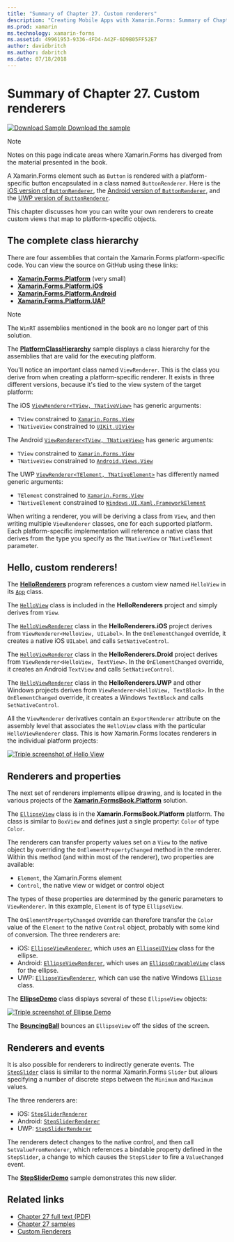 ```yaml
---
title: "Summary of Chapter 27. Custom renderers"
description: "Creating Mobile Apps with Xamarin.Forms: Summary of Chapter 27. Custom renderers"
ms.prod: xamarin
ms.technology: xamarin-forms
ms.assetid: 49961953-9336-4FD4-A42F-6D9B05FF52E7
author: davidbritch
ms.author: dabritch
ms.date: 07/18/2018
---
```


# Summary of Chapter 27. Custom renderers

[![Download Sample](~/media/shared/download.png) Download the sample](https://github.com/xamarin/xamarin-forms-book-samples/tree/master/Chapter27)

> [!NOTE]
> Notes on this page indicate areas where Xamarin.Forms has diverged from the material presented in the book.

A Xamarin.Forms element such as `Button` is rendered with a platform-specific button encapsulated in a class named `ButtonRenderer`.  Here is the [iOS version of `ButtonRenderer`](https://github.com/xamarin/Xamarin.Forms/blob/master/Xamarin.Forms.Platform.iOS/Renderers/ButtonRenderer.cs), the [Android version of `ButtonRenderer`](https://github.com/xamarin/Xamarin.Forms/blob/master/Xamarin.Forms.Platform.Android/Renderers/ButtonRenderer.cs), and the [UWP version of `ButtonRenderer`](https://github.com/xamarin/Xamarin.Forms/blob/master/Xamarin.Forms.Platform.UAP/ButtonRenderer.cs).

This chapter discusses how you can write your own renderers to create custom views that map to platform-specific objects.

## The complete class hierarchy

There are four assemblies that contain the Xamarin.Forms platform-specific code.
You can view the source on GitHub using these links:

- [**Xamarin.Forms.Platform**](https://github.com/xamarin/Xamarin.Forms/tree/master/Xamarin.Forms.Platform) (very small)
- [**Xamarin.Forms.Platform.iOS**](https://github.com/xamarin/Xamarin.Forms/tree/master/Xamarin.Forms.Platform.iOS)
- [**Xamarin.Forms.Platform.Android**](https://github.com/xamarin/Xamarin.Forms/tree/master/Xamarin.Forms.Platform.Android)
- [**Xamarin.Forms.Platform.UAP**](https://github.com/xamarin/Xamarin.Forms/tree/master/Xamarin.Forms.Platform.UAP)

> [!NOTE]
> The `WinRT` assemblies mentioned in the book are no longer part of this solution.

The [**PlatformClassHierarchy**](https://github.com/xamarin/xamarin-forms-book-samples/tree/master/Chapter27/PlatformClassHierarchy) sample
displays a class hierarchy for the assemblies that are valid for the executing platform.

You'll notice an important class named `ViewRenderer`. This is the class you derive from when creating a platform-specific renderer. It exists in three different versions, because it's tied to the view system of the target platform:

The iOS [`ViewRenderer<TView, TNativeView>`](https://github.com/xamarin/Xamarin.Forms/blob/master/Xamarin.Forms.Platform.iOS/ViewRenderer.cs#L25) has generic arguments:

- `TView` constrained to [`Xamarin.Forms.View`](xref:Xamarin.Forms.View)
- `TNativeView` constrained to [`UIKit.UIView`](xref:UIKit.UIView)

The Android [`ViewRenderer<TView, TNativeView>`](https://github.com/xamarin/Xamarin.Forms/blob/master/Xamarin.Forms.Platform.Android/ViewRenderer.cs#L17) has generic arguments:

- `TView` constrained to [`Xamarin.Forms.View`](xref:Xamarin.Forms.View)
- `TNativeView` constrained to [`Android.Views.View`](xref:Android.Views.View)

The UWP [`ViewRenderer<TElement, TNativeElement>`](https://github.com/xamarin/Xamarin.Forms/blob/master/Xamarin.Forms.Platform.UAP/ViewRenderer.cs#L6) has differently named generic arguments:

- `TElement` constrained to [`Xamarin.Forms.View`](xref:Xamarin.Forms.View)
- `TNativeElement` constrained to [`Windows.UI.Xaml.FrameworkElement`](/uwp/api/Windows.UI.Xaml.FrameworkElement)

When writing a renderer, you will be deriving a class from `View`, and then writing multiple `ViewRenderer` classes, one for each supported platform. Each platform-specific implementation will reference a native class that derives from the type you specify as the `TNativeView` or `TNativeElement` parameter.

## Hello, custom renderers!

The [**HelloRenderers**](https://github.com/xamarin/xamarin-forms-book-samples/tree/master/Chapter27/HelloRenderers) program references a custom view named `HelloView` in its [`App`](https://github.com/xamarin/xamarin-forms-book-samples/blob/master/Chapter27/HelloRenderers/HelloRenderers/HelloRenderers/App.cs) class.

The [`HelloView`](https://github.com/xamarin/xamarin-forms-book-samples/blob/master/Chapter27/HelloRenderers/HelloRenderers/HelloRenderers/HelloView.cs) class is included in the **HelloRenderers** project and simply derives from `View`.

The [`HelloViewRenderer`](https://github.com/xamarin/xamarin-forms-book-samples/blob/master/Chapter27/HelloRenderers/HelloRenderers/HelloRenderers.iOS/HelloViewRenderer.cs) class in the **HelloRenderers.iOS** project derives from `ViewRenderer<HelloView, UILabel>`. In the `OnElementChanged` override, it creates a native iOS `UILabel` and calls `SetNativeControl`.

The [`HelloViewRenderer`](https://github.com/xamarin/xamarin-forms-book-samples/blob/master/Chapter27/HelloRenderers/HelloRenderers/HelloRenderers.Droid/HelloViewRenderer.cs) class in the **HelloRenderers.Droid** project derives from `ViewRenderer<HelloView, TextView>`. In the `OnElementChanged` override, it creates an Android `TextView` and calls `SetNativeControl`.

The [`HelloViewRenderer`](https://github.com/xamarin/xamarin-forms-book-samples/blob/master/Chapter27/HelloRenderers/HelloRenderers/HelloRenderers.UWP/HelloViewRenderer.cs) class in the **HelloRenderers.UWP** and other Windows projects derives from `ViewRenderer<HelloView, TextBlock>`. In the `OnElementChanged` override, it creates a Windows `TextBlock` and calls `SetNativeControl`.

All the `ViewRenderer` derivatives contain an `ExportRenderer` attribute on the assembly level that associates the `HelloView` class with the particular `HelloViewRenderer` class. This is how Xamarin.Forms locates renderers in the individual platform projects:

[![Triple screenshot of Hello View](images/ch27fg02-small.png "Custom Renderers")](images/ch27fg02-large.png#lightbox "Custom Renderers")

## Renderers and properties

The next set of renderers implements ellipse drawing, and is located in the various projects of the [**Xamarin.FormsBook.Platform**](https://github.com/xamarin/xamarin-forms-book-samples/tree/master/Libraries/Xamarin.FormsBook.Platform) solution.

The [`EllipseView`](https://github.com/xamarin/xamarin-forms-book-samples/blob/master/Libraries/Xamarin.FormsBook.Platform/Xamarin.FormsBook.Platform/EllipseView.cs) class is in the **Xamarin.FormsBook.Platform** platform. The class is similar to `BoxView` and defines just a single property: `Color` of type `Color`.

The renderers can transfer property values set on a `View` to the native object by overriding the `OnElementPropertyChanged` method in the renderer. Within this method (and within most of the renderer), two properties are available:

- `Element`, the Xamarin.Forms element
- `Control`, the native view or widget or control object

The types of these properties are determined by the generic parameters to `ViewRenderer`. In this example, `Element` is of type `EllipseView`.

The `OnElementPropertyChanged` override can therefore transfer the `Color` value of the `Element` to the native `Control` object, probably with some kind of conversion. The three renderers are:

- iOS: [`EllipseViewRenderer`](https://github.com/xamarin/xamarin-forms-book-samples/blob/master/Libraries/Xamarin.FormsBook.Platform/Xamarin.FormsBook.Platform.iOS/EllipseViewRenderer.cs), which uses an [`EllipseUIView`](https://github.com/xamarin/xamarin-forms-book-samples/blob/master/Libraries/Xamarin.FormsBook.Platform/Xamarin.FormsBook.Platform.iOS/EllipseUIView.cs) class for the ellipse.
- Android: [`EllipseViewRenderer`](https://github.com/xamarin/xamarin-forms-book-samples/blob/master/Libraries/Xamarin.FormsBook.Platform/Xamarin.FormsBook.Platform.Android/EllipseViewRenderer.cs), which uses an [`EllipseDrawableView`](https://github.com/xamarin/xamarin-forms-book-samples/blob/master/Libraries/Xamarin.FormsBook.Platform/Xamarin.FormsBook.Platform.Android/EllipseDrawableView.cs) class for the ellipse.
- UWP: [`EllipseViewRenderer`](https://github.com/xamarin/xamarin-forms-book-samples/blob/master/Libraries/Xamarin.FormsBook.Platform/Xamarin.FormsBook.Platform.WinRT/EllipseViewRenderer.cs), which can use the native Windows [`Ellipse`](/uwp/api/Windows.UI.Xaml.Shapes.Ellipse) class.

The [**EllipseDemo**](https://github.com/xamarin/xamarin-forms-book-samples/tree/master/Chapter27/EllipseDemo) class displays several of these `EllipseView` objects:

[![Triple screenshot of Ellipse Demo](images/ch27fg03-small.png "EllipseView Custom Renderers")](images/ch27fg03-large.png#lightbox "EllipseView Custom Renderers")

The [**BouncingBall**](https://github.com/xamarin/xamarin-forms-book-samples/tree/master/Chapter27/BouncingBall) bounces an `EllipseView` off the sides of the screen.

## Renderers and events

It is also possible for renderers to indirectly generate events. The [`StepSlider`](https://github.com/xamarin/xamarin-forms-book-samples/blob/master/Libraries/Xamarin.FormsBook.Platform/Xamarin.FormsBook.Platform/StepSlider.cs) class is similar to the normal Xamarin.Forms `Slider` but allows specifying a number of discrete steps between the `Minimum` and `Maximum` values.

The three renderers are:

- iOS: [`StepSliderRenderer`](https://github.com/xamarin/xamarin-forms-book-samples/blob/master/Libraries/Xamarin.FormsBook.Platform/Xamarin.FormsBook.Platform.iOS/StepSliderRenderer.cs)
- Android: [`StepSliderRenderer`](https://github.com/xamarin/xamarin-forms-book-samples/blob/master/Libraries/Xamarin.FormsBook.Platform/Xamarin.FormsBook.Platform.Android/StepSliderRenderer.cs)
- UWP: [`StepSliderRenderer`](https://github.com/xamarin/xamarin-forms-book-samples/blob/master/Libraries/Xamarin.FormsBook.Platform/Xamarin.FormsBook.Platform.WinRT/StepSliderRenderer.cs)

The renderers detect changes to the native control, and then call `SetValueFromRenderer`, which references a bindable property defined in the `StepSlider`, a change to which causes the `StepSlider` to fire a `ValueChanged` event.

The [**StepSliderDemo**](https://github.com/xamarin/xamarin-forms-book-samples/tree/master/Chapter27/StepSliderDemo) sample demonstrates this new slider.

## Related links

- [Chapter 27 full text (PDF)](https://download.xamarin.com/developer/xamarin-forms-book/XamarinFormsBook-Ch27-Apr2016.pdf)
- [Chapter 27 samples](https://github.com/xamarin/xamarin-forms-book-samples/tree/master/Chapter27)
- [Custom Renderers](~/xamarin-forms/app-fundamentals/custom-renderer/index.md)

